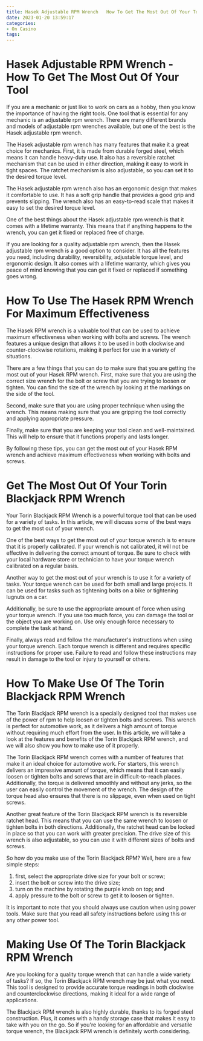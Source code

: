 ```yaml
---
title: Hasek Adjustable RPM Wrench   How To Get The Most Out Of Your Tool
date: 2023-01-20 13:59:17
categories:
- On Casino
tags:
---
```



#  Hasek Adjustable RPM Wrench - How To Get The Most Out Of Your Tool

If you are a mechanic or just like to work on cars as a hobby, then you know the importance of having the right tools. One tool that is essential for any mechanic is an adjustable rpm wrench. There are many different brands and models of adjustable rpm wrenches available, but one of the best is the Hasek adjustable rpm wrench.

The Hasek adjustable rpm wrench has many features that make it a great choice for mechanics. First, it is made from durable forged steel, which means it can handle heavy-duty use. It also has a reversible ratchet mechanism that can be used in either direction, making it easy to work in tight spaces. The ratchet mechanism is also adjustable, so you can set it to the desired torque level.

The Hasek adjustable rpm wrench also has an ergonomic design that makes it comfortable to use. It has a soft grip handle that provides a good grip and prevents slipping. The wrench also has an easy-to-read scale that makes it easy to set the desired torque level.

One of the best things about the Hasek adjustable rpm wrench is that it comes with a lifetime warranty. This means that if anything happens to the wrench, you can get it fixed or replaced free of charge.

If you are looking for a quality adjustable rpm wrench, then the Hasek adjustable rpm wrench is a good option to consider. It has all the features you need, including durability, reversibility, adjustable torque level, and ergonomic design. It also comes with a lifetime warranty, which gives you peace of mind knowing that you can get it fixed or replaced if something goes wrong.

#  How To Use The Hasek RPM Wrench For Maximum Effectiveness

The Hasek RPM wrench is a valuable tool that can be used to achieve maximum effectiveness when working with bolts and screws. The wrench features a unique design that allows it to be used in both clockwise and counter-clockwise rotations, making it perfect for use in a variety of situations.

There are a few things that you can do to make sure that you are getting the most out of your Hasek RPM wrench. First, make sure that you are using the correct size wrench for the bolt or screw that you are trying to loosen or tighten. You can find the size of the wrench by looking at the markings on the side of the tool.

Second, make sure that you are using proper technique when using the wrench. This means making sure that you are gripping the tool correctly and applying appropriate pressure.

Finally, make sure that you are keeping your tool clean and well-maintained. This will help to ensure that it functions properly and lasts longer.

By following these tips, you can get the most out of your Hasek RPM wrench and achieve maximum effectiveness when working with bolts and screws.

#  Get The Most Out Of Your Torin Blackjack RPM Wrench

Your Torin Blackjack RPM Wrench is a powerful torque tool that can be used for a variety of tasks. In this article, we will discuss some of the best ways to get the most out of your wrench.

One of the best ways to get the most out of your torque wrench is to ensure that it is properly calibrated. If your wrench is not calibrated, it will not be effective in delivering the correct amount of torque. Be sure to check with your local hardware store or technician to have your torque wrench calibrated on a regular basis.

Another way to get the most out of your wrench is to use it for a variety of tasks. Your torque wrench can be used for both small and large projects. It can be used for tasks such as tightening bolts on a bike or tightening lugnuts on a car.

Additionally, be sure to use the appropriate amount of force when using your torque wrench. If you use too much force, you can damage the tool or the object you are working on. Use only enough force necessary to complete the task at hand.

Finally, always read and follow the manufacturer's instructions when using your torque wrench. Each torque wrench is different and requires specific instructions for proper use. Failure to read and follow these instructions may result in damage to the tool or injury to yourself or others.

#  How To Make Use Of The Torin Blackjack RPM Wrench

The Torin Blackjack RPM wrench is a specially designed tool that makes use of the power of rpm to help loosen or tighten bolts and screws. This wrench is perfect for automotive work, as it delivers a high amount of torque without requiring much effort from the user. In this article, we will take a look at the features and benefits of the Torin Blackjack RPM wrench, and we will also show you how to make use of it properly.

The Torin Blackjack RPM wrench comes with a number of features that make it an ideal choice for automotive work. For starters, this wrench delivers an impressive amount of torque, which means that it can easily loosen or tighten bolts and screws that are in difficult-to-reach places. Additionally, the torque is delivered smoothly and without any jerks, so the user can easily control the movement of the wrench. The design of the torque head also ensures that there is no slippage, even when used on tight screws.

Another great feature of the Torin Blackjack RPM wrench is its reversible ratchet head. This means that you can use the same wrench to loosen or tighten bolts in both directions. Additionally, the ratchet head can be locked in place so that you can work with greater precision. The drive size of this wrench is also adjustable, so you can use it with different sizes of bolts and screws.

So how do you make use of the Torin Blackjack RPM? Well, here are a few simple steps:

1) first, select the appropriate drive size for your bolt or screw;
2) insert the bolt or screw into the drive size;
3) turn on the machine by rotating the purple knob on top; and
4) apply pressure to the bolt or screw to get it to loosen or tighten.

It is important to note that you should always use caution when using power tools. Make sure that you read all safety instructions before using this or any other power tool.

#  Making Use Of The Torin Blackjack RPM Wrench

Are you looking for a quality torque wrench that can handle a wide variety of tasks? If so, the Torin Blackjack RPM wrench may be just what you need. This tool is designed to provide accurate torque readings in both clockwise and counterclockwise directions, making it ideal for a wide range of applications.

The Blackjack RPM wrench is also highly durable, thanks to its forged steel construction. Plus, it comes with a handy storage case that makes it easy to take with you on the go. So if you're looking for an affordable and versatile torque wrench, the Blackjack RPM wrench is definitely worth considering.
